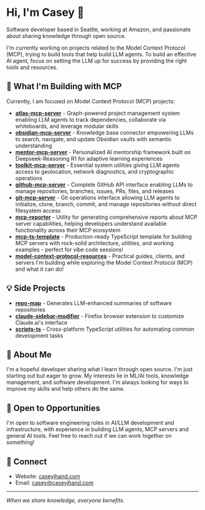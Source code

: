 # Hi, I'm Casey 👋

Software developer based in Seattle, working at Amazon, and passionate about sharing knowledge through open source.

I'm currently working on projects related to the Model Context Protocol (MCP), trying to build tools that help build LLM agents. To build an effective AI agent, focus on setting the LLM up for success by providing the right tools and resources.

## 🚀 What I'm Building with MCP

Currently, I am focused on Model Context Protocol (MCP) projects:

- [**atlas-mcp-server**](https://github.com/cyanheads/atlas-mcp-server) - Graph-powered project management system enabling LLM agents to track dependencies, collaborate via whiteboards, and leverage modular skills
- [**obsidian-mcp-server**](https://github.com/cyanheads/obsidian-mcp-server) - Knowledge base connector empowering LLMs to search, navigate, and update Obsidian vaults with semantic understanding
- [**mentor-mcp-server**](https://github.com/cyanheads/mentor-mcp-server) - Personalized AI mentorship framework built on Deepseek-Reasoning R1 for adaptive learning experiences
- [**toolkit-mcp-server**](https://github.com/cyanheads/toolkit-mcp-server) - Essential system utilities giving LLM agents access to geolocation, network diagnostics, and cryptographic operations
- [**github-mcp-server**](https://github.com/cyanheads/github-mcp-server) - Complete GitHub API interface enabling LLMs to manage repositories, branches, issues, PRs, files, and releases
- [**git-mcp-server**](https://github.com/cyanheads/git-mcp-server) - Git operations interface allowing LLM agents to initialize, clone, branch, commit, and manage repositories without direct filesystem access
- [**mcp-reporter**](https://github.com/cyanheads/mcp-reporter) - Utility for generating comprehensive reports about MCP server capabilities, helping developers understand available functionality across their MCP ecosystem
- [**mcp-ts-template**](https://github.com/cyanheads/mcp-ts-template) - Production-ready TypeScript template for building MCP servers with rock-solid architecture, utilities, and working examples - perfect for vibe code sessions!
- [**model-context-protocol-resources**](https://github.com/cyanheads/model-context-protocol-resources) - Practical guides, clients, and servers I'm building while exploring the Model Context Protocol (MCP) and what it can do!

## 💡 Side Projects

- [**repo-map**](https://github.com/cyanheads/repo-map) - Generates LLM-enhanced summaries of software repositories
- [**claude-sidebar-modifier**](https://github.com/cyanheads/claude-sidebar-modifier) - Firefox browser extension to customize Claude.ai's interface
- [**scripts-ts**](https://github.com/cyanheads/scripts-ts) - Cross-platform TypeScript utilities for automating common development tasks

## 🧠 About Me

I'm a hopeful developer sharing what I learn through open source. I'm just starting out but eager to grow. My interests lie in ML/AI tools, knowledge management, and software development. I'm always looking for ways to improve my skills and help others do the same.

## 💼 Open to Opportunities

I'm open to software engineering roles in AI/LLM development and infrastructure, with experience in building LLM agents, MCP servers and general AI tools. Feel free to reach out if we can work together on something!

## 🔗 Connect

- Website: [caseyjhand.com](https://caseyjhand.com)
- Email: [casey@caseyjhand.com](mailto:casey@caseyjhand.com)

---

_When we share knowledge, everyone benefits._
